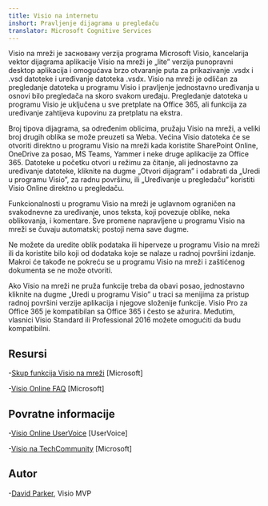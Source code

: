 ```yaml
---
title: Visio na internetu
inshort: Pravljenje dijagrama u pregledaču
translator: Microsoft Cognitive Services
---
```



Visio na mreži je засновану verzija programa Microsoft Visio, kancelarija vektor dijagrama aplikacije Visio na mreži je „lite” verzija punopravni desktop aplikacija i omogućava brzo otvaranje puta za prikazivanje .vsdx i .vsd datoteke i uređivanje datoteka .vsdx. Visio na mreži je odličan za pregledanje datoteka u programu Visio i pravljenje jednostavno uređivanja u osnovi bilo pregledača na skoro svakom uređaju. Pregledanje datoteka u programu Visio je uključena u sve pretplate na Office 365, ali funkcija za uređivanje zahtijeva kupovinu za pretplatu na ekstra.

Broj tipova dijagrama, sa određenim oblicima, pružaju Visio na mreži, a veliki broj drugih oblika se može preuzeti sa Weba. Većina Visio datoteka će se otvoriti direktno u programu Visio na mreži kada koristite SharePoint Online, OneDrive za posao, MS Teams, Yammer i neke druge aplikacije za Office 365. Datoteke u početku otvori u režimu za čitanje, ali jednostavno za uređivanje datoteke, kliknite na dugme „Otvori dijagram” i odabrati da „Uredi u programu Visio”, za radnu površinu, ili „Uređivanje u pregledaču” koristiti Visio Online direktno u pregledaču.

Funkcionalnosti u programu Visio na mreži je uglavnom ograničen na svakodnevne za uređivanje, unos teksta, koji povezuje oblike, neka oblikovanja, i komentare. Sve promene napravljene u programu Visio na mreži se čuvaju automatski; postoji nema save dugme.

Ne možete da uredite oblik podataka ili hiperveze u programu Visio na mreži ili da koristite bilo koji od dodataka koje se nalaze u radnoj površini izdanje. Makroi će takođe ne pokreću se u programu Visio na mreži i zaštićenog dokumenta se ne može otvoriti.

Ako Visio na mreži ne pruža funkcije treba da obavi posao, jednostavno kliknite na dugme „Uredi u programu Visio” u traci sa menijima za pristup radnoj površini verzije aplikacija i njegove složenije funkcije. Visio Pro za Office 365 je kompatibilan sa Office 365 i često se ažurira. Međutim, vlasnici Visio Standard ili Professional 2016 možete omogućiti da budu kompatibilni.

Resursi
---------

-[Skup funkcija Visio na mreži](https://technet.microsoft.com/library/visio-online-service-descriptoin.aspx)
    \[Microsoft\]

-[Visio Online FAQ](https://support.office.com/en-us/article/Visio-Online-Frequently-Asked-Questions-e6647040-2fca-42ec-9fa5-d16a4e39e0ee?ui=en-US&rs=en-US&ad=US)
    \[Microsoft\]

Povratne informacije
---------

-[Visio Online UserVoice](https://visio.uservoice.com/forums/368199-visio-online)
    \[UserVoice\]

-[Visio na TechCommunity](https://techcommunity.microsoft.com/t5/Visio/ct-p/Visio)
    \[Microsoft\]

Autor
---------

-[David Parker](https://www.linkedin.com/in/bvisual/), Visio MVP


